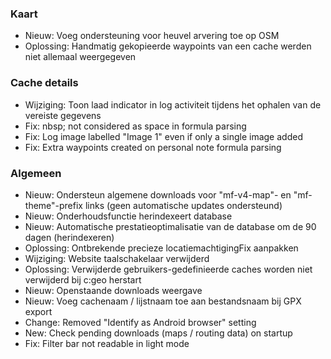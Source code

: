 
### Kaart
- Nieuw: Voeg ondersteuning voor heuvel arvering toe op OSM
- Oplossing: Handmatig gekopieerde waypoints van een cache werden niet allemaal weergegeven

### Cache details
- Wijziging: Toon laad indicator in log activiteit tijdens het ophalen van de vereiste gegevens
- Fix: nbsp; not considered as space in formula parsing
- Fix: Log image labelled "Image 1" even if only a single image added
- Fix: Extra waypoints created on personal note formula parsing

### Algemeen
- Nieuw: Ondersteun algemene downloads voor "mf-v4-map"- en "mf-theme"-prefix links (geen automatische updates ondersteund)
- Nieuw: Onderhoudsfunctie herindexeert database
- Nieuw: Automatische prestatieoptimalisatie van de database om de 90 dagen (herindexeren)
- Oplossing: Ontbrekende precieze locatiemachtigingFix aanpakken
- Wijziging: Website taalschakelaar verwijderd
- Oplossing: Verwijderde gebruikers-gedefinieerde caches worden niet verwijderd bij c:geo herstart
- Nieuw: Openstaande downloads weergave
- Nieuw: Voeg cachenaam / lijstnaam toe aan bestandsnaam bij GPX export
- Change: Removed "Identify as Android browser" setting
- New: Check pending downloads (maps / routing data) on startup
- Fix: Filter bar not readable in light mode
